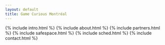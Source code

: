 ```yaml
---
layout: default
title: Game Curious Montréal
---
```

{% include intro.html %}
{% include about.html %}
{% include partners.html %}
{% include safespace.html %}
{% include sched.html %}
{% include contact.html %}
